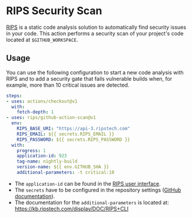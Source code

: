 # RIPS Security Scan
[RIPS](https://www.ripstech.com) is a static code analysis solution to automatically find security issues in your code.
This action performs a security scan of your project's code located at `$GITHUB_WORKSPACE`.

## Usage
You can use the following configuration to start a new code analysis with RIPS and to add a security gate that fails vulnerable builds when, for example, more than 10 critical issues are detected.

```yaml
steps:
- uses: actions/checkout@v1
  with:
    fetch-depth: 1
- uses: rips/github-action-scan@v1
  env:
    RIPS_BASE_URI: "https://api-3.ripstech.com"
    RIPS_EMAIL: ${{ secrets.RIPS_EMAIL }}
    RIPS_PASSWORD: ${{ secrets.RIPS_PASSWORD }}
  with:
    progress: 1
    application-id: 923
    tag-name: nightly-build
    version-name: ${{ env.GITHUB_SHA }}
    additional-parameters: -t critical:10 
```

- The `application-id` can be found in the [RIPS user interface](https://kb.ripstech.com/doc/latest/user-guide/applications/application-overview).
- The `secrets` have to be configured in the repository settings ([GitHub documentation](https://help.github.com/en/actions/automating-your-workflow-with-github-actions/creating-and-using-encrypted-secrets)).
- The documentation for the `additional-parameters` is located at: https://kb.ripstech.com/display/DOC/RIPS+CLI
